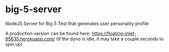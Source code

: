 # big-5-server
NodeJS Server for Big 5 Test that generates user personality profile

A production version can be found here: https://floating-inlet-95635.herokuapp.com/
(If the dyno is idle, it may take a couple seconds to spin up)
